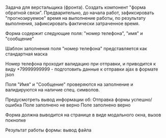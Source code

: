 Задача для верстальщика (фронта). Создать компонент "форма обратной связи". Предварительно, до начала работ, зафиксировать "прогнозируемое"
время на выполнение работы, по результату выполнения, зафиксировать фактически затраченное время.

Форма содержит следующие поля: "номер телефона", "имя" и "сообщение"
    
Шаблон заполнения поля "номер телефона" представляется как стандартная маска
    
Номер телефона проходит валидацию при отправки, и приводится к виду +79999999999 - подготовить данные к отправки ajax в формате json
      
Поля "Имя" и "Сообщение" проверяются на заполнение и валидируются на наличие спец. символов.
  
Предусмотреть вывод информации об:
Отправка формы успешно/ошибка
Поле заполнено не верно
Поле заполнено верно
    
Форма должна выводится на странице в виде модального окна, вызов покнопке

Результат работы формы: вывод файла
